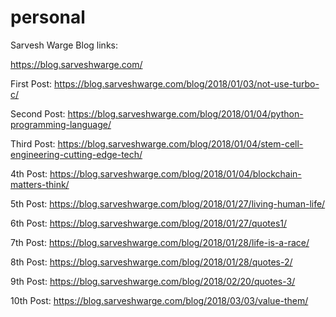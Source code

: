 # personal

Sarvesh Warge Blog links:

https://blog.sarveshwarge.com/

First Post:
https://blog.sarveshwarge.com/blog/2018/01/03/not-use-turbo-c/

Second Post:
https://blog.sarveshwarge.com/blog/2018/01/04/python-programming-language/

Third Post:
https://blog.sarveshwarge.com/blog/2018/01/04/stem-cell-engineering-cutting-edge-tech/

4th Post:
https://blog.sarveshwarge.com/blog/2018/01/04/blockchain-matters-think/

5th Post:
https://blog.sarveshwarge.com/blog/2018/01/27/living-human-life/

6th Post:
https://blog.sarveshwarge.com/blog/2018/01/27/quotes1/

7th Post:
https://blog.sarveshwarge.com/blog/2018/01/28/life-is-a-race/

8th Post:
https://blog.sarveshwarge.com/blog/2018/01/28/quotes-2/

9th Post:
https://blog.sarveshwarge.com/blog/2018/02/20/quotes-3/

10th Post:
https://blog.sarveshwarge.com/blog/2018/03/03/value-them/
